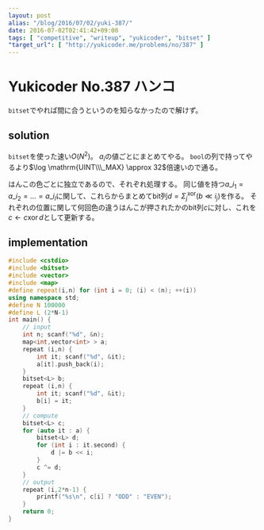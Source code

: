 ```yaml
---
layout: post
alias: "/blog/2016/07/02/yuki-387/"
date: 2016-07-02T02:41:42+09:00
tags: [ "competitive", "writeup", "yukicoder", "bitset" ]
"target_url": [ "http://yukicoder.me/problems/no/387" ]
---
```


# Yukicoder No.387 ハンコ

`bitset`でやれば間に合うというのを知らなかったので解けず。

## solution

`bitset`を使った速い$O(N^2)$。
$a_i$の値ごとにまとめてやる。
`bool`の列で持ってやるより$\log \mathrm{UINT\\\_MAX} \approx 32$倍速いので通る。

はんこの色ごとに独立であるので、それぞれ処理する。
同じ値を持つ$a\_{i_1} = a\_{i_2} = \dots = a\_{i_l}$に関して、これらからまとめてbit列$d = \Sigma_j^{\mathrm{xor}} (b \ll i_j)$を作る。
それぞれの位置に関して何回色の違うはんこが押されたかのbit列$c$に対し、これを$c \gets c \operatorname{xor} d$として更新する。

## implementation

``` c++
#include <cstdio>
#include <bitset>
#include <vector>
#include <map>
#define repeat(i,n) for (int i = 0; (i) < (n); ++(i))
using namespace std;
#define N 100000
#define L (2*N-1)
int main() {
    // input
    int n; scanf("%d", &n);
    map<int,vector<int> > a;
    repeat (i,n) {
        int it; scanf("%d", &it);
        a[it].push_back(i);
    }
    bitset<L> b;
    repeat (i,n) {
        int it; scanf("%d", &it);
        b[i] = it;
    }
    // compute
    bitset<L> c;
    for (auto it : a) {
        bitset<L> d;
        for (int i : it.second) {
            d |= b << i;
        }
        c ^= d;
    }
    // output
    repeat (i,2*n-1) {
        printf("%s\n", c[i] ? "ODD" : "EVEN");
    }
    return 0;
}
```
